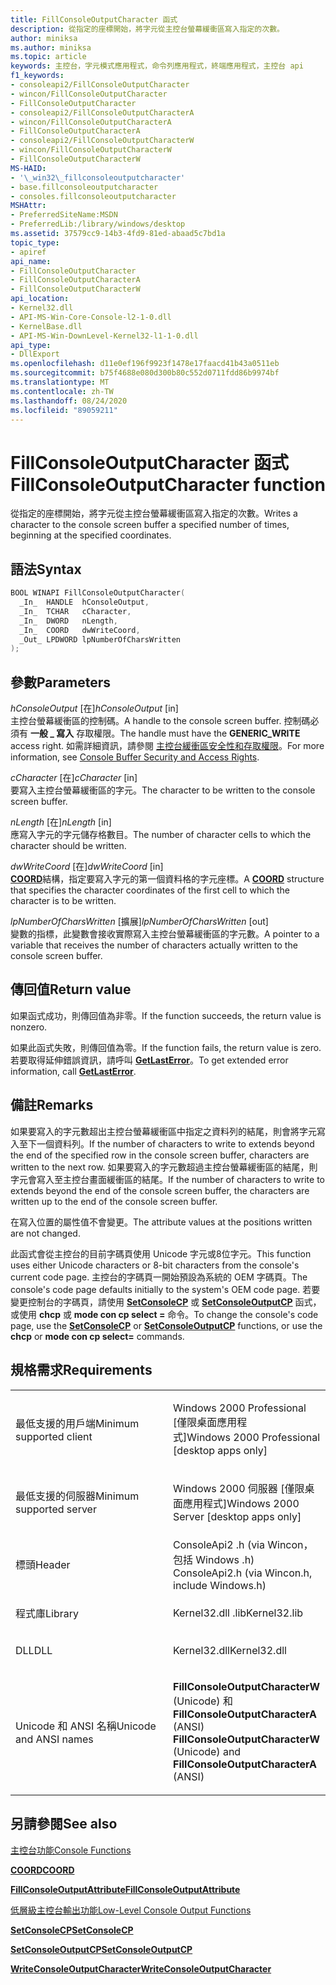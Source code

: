 ```yaml
---
title: FillConsoleOutputCharacter 函式
description: 從指定的座標開始，將字元從主控台螢幕緩衝區寫入指定的次數。
author: miniksa
ms.author: miniksa
ms.topic: article
keywords: 主控台，字元模式應用程式，命令列應用程式，終端應用程式，主控台 api
f1_keywords:
- consoleapi2/FillConsoleOutputCharacter
- wincon/FillConsoleOutputCharacter
- FillConsoleOutputCharacter
- consoleapi2/FillConsoleOutputCharacterA
- wincon/FillConsoleOutputCharacterA
- FillConsoleOutputCharacterA
- consoleapi2/FillConsoleOutputCharacterW
- wincon/FillConsoleOutputCharacterW
- FillConsoleOutputCharacterW
MS-HAID:
- '\_win32\_fillconsoleoutputcharacter'
- base.fillconsoleoutputcharacter
- consoles.fillconsoleoutputcharacter
MSHAttr:
- PreferredSiteName:MSDN
- PreferredLib:/library/windows/desktop
ms.assetid: 37579cc9-14b3-4fd9-81ed-abaad5c7bd1a
topic_type:
- apiref
api_name:
- FillConsoleOutputCharacter
- FillConsoleOutputCharacterA
- FillConsoleOutputCharacterW
api_location:
- Kernel32.dll
- API-MS-Win-Core-Console-l2-1-0.dll
- KernelBase.dll
- API-MS-Win-DownLevel-Kernel32-l1-1-0.dll
api_type:
- DllExport
ms.openlocfilehash: d11e0ef196f9923f1478e17faacd41b43a0511eb
ms.sourcegitcommit: b75f4688e080d300b80c552d0711fdd86b9974bf
ms.translationtype: MT
ms.contentlocale: zh-TW
ms.lasthandoff: 08/24/2020
ms.locfileid: "89059211"
---
```

# <a name="fillconsoleoutputcharacter-function"></a><span data-ttu-id="d6bb3-104">FillConsoleOutputCharacter 函式</span><span class="sxs-lookup"><span data-stu-id="d6bb3-104">FillConsoleOutputCharacter function</span></span>


<span data-ttu-id="d6bb3-105">從指定的座標開始，將字元從主控台螢幕緩衝區寫入指定的次數。</span><span class="sxs-lookup"><span data-stu-id="d6bb3-105">Writes a character to the console screen buffer a specified number of times, beginning at the specified coordinates.</span></span>

<a name="syntax"></a><span data-ttu-id="d6bb3-106">語法</span><span class="sxs-lookup"><span data-stu-id="d6bb3-106">Syntax</span></span>
------

```C
BOOL WINAPI FillConsoleOutputCharacter(
  _In_  HANDLE  hConsoleOutput,
  _In_  TCHAR   cCharacter,
  _In_  DWORD   nLength,
  _In_  COORD   dwWriteCoord,
  _Out_ LPDWORD lpNumberOfCharsWritten
);
```

<a name="parameters"></a><span data-ttu-id="d6bb3-107">參數</span><span class="sxs-lookup"><span data-stu-id="d6bb3-107">Parameters</span></span>
----------

<span data-ttu-id="d6bb3-108">*hConsoleOutput* \[在\]</span><span class="sxs-lookup"><span data-stu-id="d6bb3-108">*hConsoleOutput* \[in\]</span></span>  
<span data-ttu-id="d6bb3-109">主控台螢幕緩衝區的控制碼。</span><span class="sxs-lookup"><span data-stu-id="d6bb3-109">A handle to the console screen buffer.</span></span> <span data-ttu-id="d6bb3-110">控制碼必須有 **一般 \_ 寫入** 存取權限。</span><span class="sxs-lookup"><span data-stu-id="d6bb3-110">The handle must have the **GENERIC\_WRITE** access right.</span></span> <span data-ttu-id="d6bb3-111">如需詳細資訊，請參閱 [主控台緩衝區安全性和存取權限](console-buffer-security-and-access-rights.md)。</span><span class="sxs-lookup"><span data-stu-id="d6bb3-111">For more information, see [Console Buffer Security and Access Rights](console-buffer-security-and-access-rights.md).</span></span>

<span data-ttu-id="d6bb3-112">*cCharacter* \[在\]</span><span class="sxs-lookup"><span data-stu-id="d6bb3-112">*cCharacter* \[in\]</span></span>  
<span data-ttu-id="d6bb3-113">要寫入主控台螢幕緩衝區的字元。</span><span class="sxs-lookup"><span data-stu-id="d6bb3-113">The character to be written to the console screen buffer.</span></span>

<span data-ttu-id="d6bb3-114">*nLength* \[在\]</span><span class="sxs-lookup"><span data-stu-id="d6bb3-114">*nLength* \[in\]</span></span>  
<span data-ttu-id="d6bb3-115">應寫入字元的字元儲存格數目。</span><span class="sxs-lookup"><span data-stu-id="d6bb3-115">The number of character cells to which the character should be written.</span></span>

<span data-ttu-id="d6bb3-116">*dwWriteCoord* \[在\]</span><span class="sxs-lookup"><span data-stu-id="d6bb3-116">*dwWriteCoord* \[in\]</span></span>  
<span data-ttu-id="d6bb3-117">[**COORD**](coord-str.md)結構，指定要寫入字元的第一個資料格的字元座標。</span><span class="sxs-lookup"><span data-stu-id="d6bb3-117">A [**COORD**](coord-str.md) structure that specifies the character coordinates of the first cell to which the character is to be written.</span></span>

<span data-ttu-id="d6bb3-118">*lpNumberOfCharsWritten* \[擴展\]</span><span class="sxs-lookup"><span data-stu-id="d6bb3-118">*lpNumberOfCharsWritten* \[out\]</span></span>  
<span data-ttu-id="d6bb3-119">變數的指標，此變數會接收實際寫入主控台螢幕緩衝區的字元數。</span><span class="sxs-lookup"><span data-stu-id="d6bb3-119">A pointer to a variable that receives the number of characters actually written to the console screen buffer.</span></span>

<a name="return-value"></a><span data-ttu-id="d6bb3-120">傳回值</span><span class="sxs-lookup"><span data-stu-id="d6bb3-120">Return value</span></span>
------------

<span data-ttu-id="d6bb3-121">如果函式成功，則傳回值為非零。</span><span class="sxs-lookup"><span data-stu-id="d6bb3-121">If the function succeeds, the return value is nonzero.</span></span>

<span data-ttu-id="d6bb3-122">如果此函式失敗，則傳回值為零。</span><span class="sxs-lookup"><span data-stu-id="d6bb3-122">If the function fails, the return value is zero.</span></span> <span data-ttu-id="d6bb3-123">若要取得延伸錯誤資訊，請呼叫 [**GetLastError**](https://msdn.microsoft.com/library/windows/desktop/ms679360)。</span><span class="sxs-lookup"><span data-stu-id="d6bb3-123">To get extended error information, call [**GetLastError**](https://msdn.microsoft.com/library/windows/desktop/ms679360).</span></span>

<a name="remarks"></a><span data-ttu-id="d6bb3-124">備註</span><span class="sxs-lookup"><span data-stu-id="d6bb3-124">Remarks</span></span>
-------

<span data-ttu-id="d6bb3-125">如果要寫入的字元數超出主控台螢幕緩衝區中指定之資料列的結尾，則會將字元寫入至下一個資料列。</span><span class="sxs-lookup"><span data-stu-id="d6bb3-125">If the number of characters to write to extends beyond the end of the specified row in the console screen buffer, characters are written to the next row.</span></span> <span data-ttu-id="d6bb3-126">如果要寫入的字元數超過主控台螢幕緩衝區的結尾，則字元會寫入至主控台畫面緩衝區的結尾。</span><span class="sxs-lookup"><span data-stu-id="d6bb3-126">If the number of characters to write to extends beyond the end of the console screen buffer, the characters are written up to the end of the console screen buffer.</span></span>

<span data-ttu-id="d6bb3-127">在寫入位置的屬性值不會變更。</span><span class="sxs-lookup"><span data-stu-id="d6bb3-127">The attribute values at the positions written are not changed.</span></span>

<span data-ttu-id="d6bb3-128">此函式會從主控台的目前字碼頁使用 Unicode 字元或8位字元。</span><span class="sxs-lookup"><span data-stu-id="d6bb3-128">This function uses either Unicode characters or 8-bit characters from the console's current code page.</span></span> <span data-ttu-id="d6bb3-129">主控台的字碼頁一開始預設為系統的 OEM 字碼頁。</span><span class="sxs-lookup"><span data-stu-id="d6bb3-129">The console's code page defaults initially to the system's OEM code page.</span></span> <span data-ttu-id="d6bb3-130">若要變更控制台的字碼頁，請使用 [**SetConsoleCP**](setconsolecp.md) 或 [**SetConsoleOutputCP**](setconsoleoutputcp.md) 函式，或使用 **chcp** 或 **mode con cp select =** 命令。</span><span class="sxs-lookup"><span data-stu-id="d6bb3-130">To change the console's code page, use the [**SetConsoleCP**](setconsolecp.md) or [**SetConsoleOutputCP**](setconsoleoutputcp.md) functions, or use the **chcp** or **mode con cp select=** commands.</span></span>

<a name="requirements"></a><span data-ttu-id="d6bb3-131">規格需求</span><span class="sxs-lookup"><span data-stu-id="d6bb3-131">Requirements</span></span>
------------

<table>
<colgroup>
<col width="50%" />
<col width="50%" />
</colgroup>
<tbody>
<tr class="odd">
<td><p><span data-ttu-id="d6bb3-132">最低支援的用戶端</span><span class="sxs-lookup"><span data-stu-id="d6bb3-132">Minimum supported client</span></span></p></td>
<td><p><span data-ttu-id="d6bb3-133">Windows 2000 Professional [僅限桌面應用程式]</span><span class="sxs-lookup"><span data-stu-id="d6bb3-133">Windows 2000 Professional [desktop apps only]</span></span></p></td>
</tr>
<tr class="even">
<td><p><span data-ttu-id="d6bb3-134">最低支援的伺服器</span><span class="sxs-lookup"><span data-stu-id="d6bb3-134">Minimum supported server</span></span></p></td>
<td><p><span data-ttu-id="d6bb3-135">Windows 2000 伺服器 [僅限桌面應用程式]</span><span class="sxs-lookup"><span data-stu-id="d6bb3-135">Windows 2000 Server [desktop apps only]</span></span></p></td>
</tr>
<tr class="odd">
<td><p><span data-ttu-id="d6bb3-136">標頭</span><span class="sxs-lookup"><span data-stu-id="d6bb3-136">Header</span></span></p></td>
<td><span data-ttu-id="d6bb3-137">ConsoleApi2 .h (via Wincon，包括 Windows .h) </span><span class="sxs-lookup"><span data-stu-id="d6bb3-137">ConsoleApi2.h (via Wincon.h, include Windows.h)</span></span></td>
</tr>
<tr class="even">
<td><p><span data-ttu-id="d6bb3-138">程式庫</span><span class="sxs-lookup"><span data-stu-id="d6bb3-138">Library</span></span></p></td>
<td><span data-ttu-id="d6bb3-139">Kernel32.dll .lib</span><span class="sxs-lookup"><span data-stu-id="d6bb3-139">Kernel32.lib</span></span></td>
</tr>
<tr class="odd">
<td><p><span data-ttu-id="d6bb3-140">DLL</span><span class="sxs-lookup"><span data-stu-id="d6bb3-140">DLL</span></span></p></td>
<td><span data-ttu-id="d6bb3-141">Kernel32.dll</span><span class="sxs-lookup"><span data-stu-id="d6bb3-141">Kernel32.dll</span></span></td>
</tr>
<tr class="even">
<td><p><span data-ttu-id="d6bb3-142">Unicode 和 ANSI 名稱</span><span class="sxs-lookup"><span data-stu-id="d6bb3-142">Unicode and ANSI names</span></span></p></td>
<td><p><span data-ttu-id="d6bb3-143"><strong>FillConsoleOutputCharacterW</strong> (Unicode) 和 <strong>FillConsoleOutputCharacterA</strong> (ANSI) </span><span class="sxs-lookup"><span data-stu-id="d6bb3-143"><strong>FillConsoleOutputCharacterW</strong> (Unicode) and <strong>FillConsoleOutputCharacterA</strong> (ANSI)</span></span></p></td>
</tr>
<tr class="odd">
</tr>
<tr class="even">
</tr>
<tr class="odd">
</tr>
<tr class="even">
</tr>
</tbody>
</table>

## <a name="span-idsee_alsospansee-also"></a><span data-ttu-id="d6bb3-144"><span id="see_also"></span>另請參閱</span><span class="sxs-lookup"><span data-stu-id="d6bb3-144"><span id="see_also"></span>See also</span></span>


[<span data-ttu-id="d6bb3-145">主控台功能</span><span class="sxs-lookup"><span data-stu-id="d6bb3-145">Console Functions</span></span>](console-functions.md)

[<span data-ttu-id="d6bb3-146">**COORD**</span><span class="sxs-lookup"><span data-stu-id="d6bb3-146">**COORD**</span></span>](coord-str.md)

[<span data-ttu-id="d6bb3-147">**FillConsoleOutputAttribute**</span><span class="sxs-lookup"><span data-stu-id="d6bb3-147">**FillConsoleOutputAttribute**</span></span>](fillconsoleoutputattribute.md)

[<span data-ttu-id="d6bb3-148">低層級主控台輸出功能</span><span class="sxs-lookup"><span data-stu-id="d6bb3-148">Low-Level Console Output Functions</span></span>](low-level-console-output-functions.md)

[<span data-ttu-id="d6bb3-149">**SetConsoleCP**</span><span class="sxs-lookup"><span data-stu-id="d6bb3-149">**SetConsoleCP**</span></span>](setconsolecp.md)

[<span data-ttu-id="d6bb3-150">**SetConsoleOutputCP**</span><span class="sxs-lookup"><span data-stu-id="d6bb3-150">**SetConsoleOutputCP**</span></span>](setconsoleoutputcp.md)

[<span data-ttu-id="d6bb3-151">**WriteConsoleOutputCharacter**</span><span class="sxs-lookup"><span data-stu-id="d6bb3-151">**WriteConsoleOutputCharacter**</span></span>](writeconsoleoutputcharacter.md)

 

 




